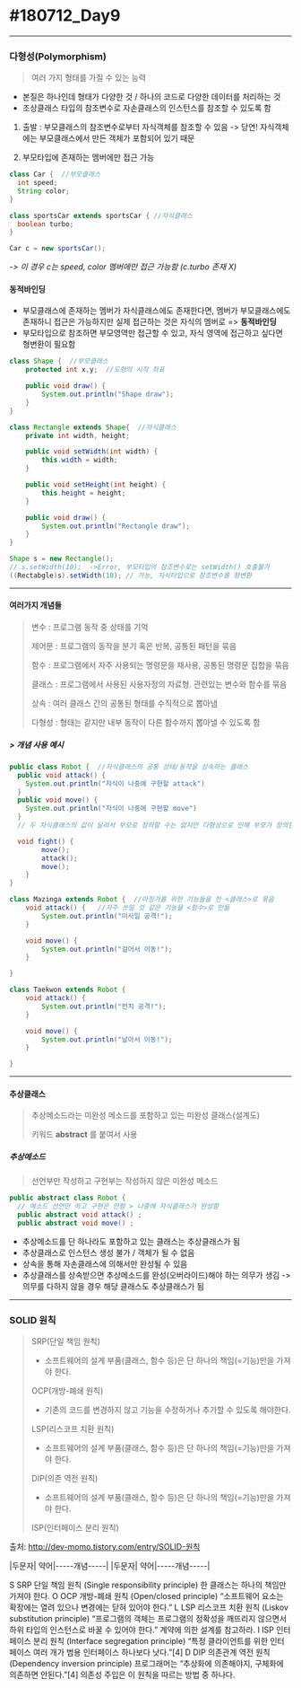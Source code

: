 # #180712_Day9
***

### 다형성(Polymorphism)
> 여러 가지 형태를 가질 수 있는 능력

- 본질은 하나인데 형태가 다양한 것 / 하나의 코드로 다양한 데이터를 처리하는 것
- 조상클래스 타입의 참조변수로 자손클래스의 인스턴스를 참조할 수 있도록 함


1. 출발 : 부모클래스의 참조변수로부터 자식객체를 참조할 수 있음
-> 당연! 자식객체에는 부모클래스에서 만든 객체가 포함되어 있기 때문

2. 부모타입에 존재하는 멤버에만 접근 가능

  ~~~JAVA
  class Car {  //부모클래스
    int speed;
    String color;
  }

  class sportsCar extends sportsCar { //자식클래스
    boolean turbo;
  }
  ~~~

  ~~~JAVA
  Car c = new sportsCar();
  ~~~
  *-> 이 경우 c는 speed, color 멤버에만 접근 가능함 (c.turbo 존재 X)*

#### 동적바인딩
- 부모클래스에 존재하는 멤버가 자식클래스에도 존재한다면, 멤버가 부모클래스에도 존재하니 접근은 가능하지만 실제 접근하는 것은 자식의 멤버로 => **동적바인딩**
- 부모타입으로 참조하면 부모영역만 접근할 수 있고, 자식 영역에 접근하고 싶다면 형변환이 필요함

~~~JAVA
class Shape {  //부모클래스
	protected int x,y;  //도형의 시작 좌표

	public void draw() {
		System.out.println("Shape draw");
	}
}

class Rectangle extends Shape{  //자식클래스
	private int width, height;

	public void setWidth(int width) {
		this.width = width;
	}

	public void setHeight(int height) {
		this.height = height;
	}

	public void draw() {
		System.out.println("Rectangle draw");
	}
}
~~~

~~~JAVA
Shape s = new Rectangle();
// s.setWidth(10);  ->Error, 부모타입의 참조변수로는 setWidth() 호출불가
((Rectabgle)s).setWidth(10); // 가능, 자식타입으로 참조변수를 형변환
~~~
***
#### 여러가지 개념들
> 변수 : 프로그램 동작 중 상태를 기억
>
> 제어문 : 프로그램의 동작을 분기 혹은 반복, 공통된 패턴을 묶음
>
> 함수 : 프로그램에서 자주 사용되는 명령문을 재사용, 공통된 명령문 집합을 묶음
>
> 클래스 : 프로그램에서 사용된 사용자정의 자료형. 관련있는 변수와 함수를 묶음
>
> 상속 : 여러 클래스 간의 공통된 형태를 수직적으로 뽑아냄
>
> 다형성 : 형태는 같지만 내부 동작이 다른 함수까지 뽑아낼 수 있도록 함

##### > 개념 사용 예시

~~~JAVA
public class Robot {  //자식클래스의 공통 상태/동작을 상속하는 클래스
  public void attack() {
    System.out.println("자식이 나중에 구현할 attack")
  }
  public void move() {
    System.out.println("자식이 나중에 구현할 move")
  }
  // 두 자식클래스의 값이 달라서 부모로 정의할 수는 없지만 다형성으로 인해 부모가 정의한 방식과 상관 없이 자식은 그들의 정의를 내림

  void fight() {
		move();
		attack();
		move();
	}
}

class Mazinga extends Robot {  //마징가를 위한 기능들을 한 <클래스>로 묶음
	void attack() {   //자주 쓰일 것 같은 기능을 <함수>로 만듦
		System.out.println("미사일 공격!");
	}

	void move() {
		System.out.println("걸어서 이동!");
	}

}

class Taekwon extends Robot {
	void attack() {
		System.out.println("펀치 공격!");
	}

	void move() {
		System.out.println("날아서 이동!");
	}

}
~~~
***
#### 추상클래스
> 추상메소드라는 미완성 메소드를 포함하고 있는 미완성 클래스(설계도)
>
> 키워드 **abstract** 를 붙여서 사용

##### 추상메소드
> 선언부만 작성하고 구현부는 작성하지 않은 미완성 메소드


~~~JAVA
public abstract class Robot {
  // 메소드 선언만 하고 구현은 안함 > 나중에 자식클래스가 완성함
  public abstract void attack() ;
  public abstract void move() ;

~~~
- 추상메소드를 단 하나라도 포함하고 있는 클래스는 추상클래스가 됨
- 추상클래스로 인스턴스 생성 불가 / 객체가 될 수 없음
- 상속을 통해 자손클래스에 의해서만 완성될 수 있음
- 추상클래스를 상속받으면 추상메소드를 완성(오버라이드)해야 하는 의무가 생김 -> 의무를 다하지 않을 경우 해당 클래스도 추상클래스가 됨

***
### SOLID 원칙
> SRP(단일 책임 원칙)
>
> - 소프트웨어의 설계 부품(클래스, 함수 등)은 단 하나의 책임(=기능)만을 가져야 한다.
>
> OCP(개방-폐쇄 원칙)
>
> - 기존의 코드를 변경하지 않고 기능을 수정하거나 추가할 수 있도록 해야한다.
>
> LSP(리스코프 치환 원칙)
>
> - 소프트웨어의 설계 부품(클래스, 함수 등)은 단 하나의 책임(=기능)만을 가져야 한다.
>
> DIP(의존 역전 원칙)
>
> - 소프트웨어의 설계 부품(클래스, 함수 등)은 단 하나의 책임(=기능)만을 가져야 한다.
>
> ISP(인터페이스 분리 원칙)

출처: http://dev-momo.tistory.com/entry/SOLID-원칙

|두문자|	약어|-----개념-----|
|두문자|	약어|-----개념-----|

S	SRP
단일 책임 원칙 (Single responsibility principle)
한 클래스는 하나의 책임만 가져야 한다.
O	OCP
개방-폐쇄 원칙 (Open/closed principle)
“소프트웨어 요소는 확장에는 열려 있으나 변경에는 닫혀 있어야 한다.”
L	LSP
리스코프 치환 원칙 (Liskov substitution principle)
“프로그램의 객체는 프로그램의 정확성을 깨뜨리지 않으면서 하위 타입의 인스턴스로 바꿀 수 있어야 한다.” 계약에 의한 설계를 참고하라.
I	ISP
인터페이스 분리 원칙 (Interface segregation principle)
“특정 클라이언트를 위한 인터페이스 여러 개가 범용 인터페이스 하나보다 낫다.”[4]
D	DIP
의존관계 역전 원칙 (Dependency inversion principle)
프로그래머는 “추상화에 의존해야지, 구체화에 의존하면 안된다.”[4] 의존성 주입은 이 원칙을 따르는 방법 중 하나다.
